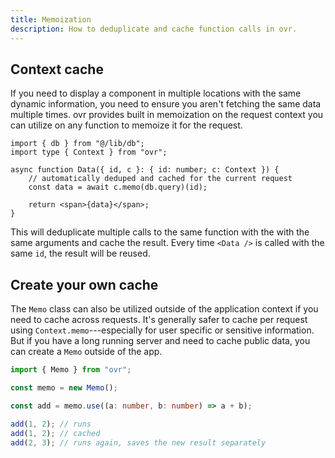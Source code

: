 ```yaml
---
title: Memoization
description: How to deduplicate and cache function calls in ovr.
---
```


## Context cache

If you need to display a component in multiple locations with the same dynamic information, you need to ensure you aren't fetching the same data multiple times. ovr provides built in memoization on the request context you can utilize on any function to memoize it for the request.

```tsx
import { db } from "@/lib/db";
import type { Context } from "ovr";

async function Data({ id, c }: { id: number; c: Context }) {
	// automatically deduped and cached for the current request
	const data = await c.memo(db.query)(id);

	return <span>{data}</span>;
}
```

This will deduplicate multiple calls to the same function with the with the same arguments and cache the result. Every time `<Data />` is called with the same `id`, the result will be reused.

## Create your own cache

The `Memo` class can also be utilized outside of the application context if you need to cache across requests. It's generally safer to cache per request using `Context.memo`---especially for user specific or sensitive information. But if you have a long running server and need to cache public data, you can create a `Memo` outside of the app.

```ts
import { Memo } from "ovr";

const memo = new Memo();

const add = memo.use((a: number, b: number) => a + b);

add(1, 2); // runs
add(1, 2); // cached
add(2, 3); // runs again, saves the new result separately
```
